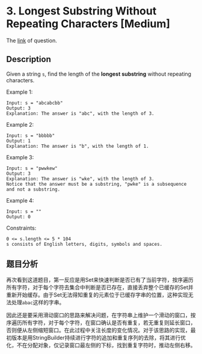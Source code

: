 # 3. Longest Substring Without Repeating Characters [Medium]

The [link](https://leetcode.com/problems/longest-substring-without-repeating-characters/) of question.

## Description

Given a string `s`, find the length of the **longest substring** without repeating characters.

Example 1:
```
Input: s = "abcabcbb"
Output: 3
Explanation: The answer is "abc", with the length of 3.
```

Example 2:
```
Input: s = "bbbbb"
Output: 1
Explanation: The answer is "b", with the length of 1.
```

Example 3:
```
Input: s = "pwwkew"
Output: 3
Explanation: The answer is "wke", with the length of 3.
Notice that the answer must be a substring, "pwke" is a subsequence and not a substring.
```

Example 4:
```
Input: s = ""
Output: 0
```

Constraints:
```
0 <= s.length <= 5 * 104
s consists of English letters, digits, symbols and spaces.
```

## 题目分析

再次看到这道题目，第一反应是用Set来快速判断是否已有了当前字符，按序遍历所有字符，对于每个字符去集合中判断是否已存在，直接丢弃整个已缓存的Set并重新开始缓存。由于Set无法得知重复的元素位于已缓存字串的位置，这种实现无法处理`abac`这样的字串。

因此还是要采用滑动窗口的思路来解决问题，在字符串上维护一个滑动的窗口，按序遍历所有字符，对于每个字符，在窗口确认是否有重复，若无重复则延长窗口，否则便从左侧缩短窗口。在此过程中关注长度的变化情况。对于该思路的实现，最初版本是用StringBuilder持续进行字符的追加和重复序列的去除，将其进行优化，不在分配对象，仅记录窗口最左侧的下标，找到重复字符时，推动左侧右移。

